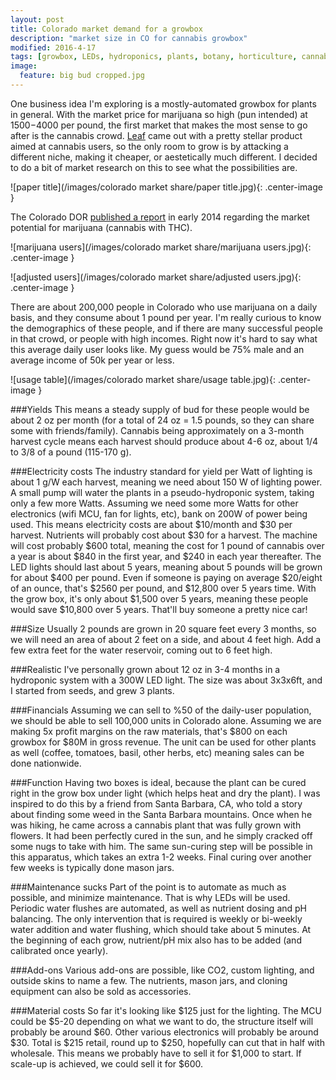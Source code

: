 ```yaml
---
layout: post
title: Colorado market demand for a growbox
description: "market size in CO for cannabis growbox"
modified: 2016-4-17
tags: [growbox, LEDs, hydroponics, plants, botany, horticulture, cannabis, marijuana]
image:
  feature: big bud cropped.jpg
---
```


One business idea I'm exploring is a mostly-automated growbox for plants in general.  With the market price for marijuana so high (pun intended) at $1500-$4000 per pound, the first market that makes the most sense to go after is the cannabis crowd.  [Leaf](http://www.getleaf.co/) came out with a pretty stellar product aimed at cannabis users, so the only room to grow is by attacking a different niche, making it cheaper, or aestetically much different.  I decided to do a bit of market research on this to see what the possibilities are.

![paper title](/images/colorado market share/paper title.jpg){: .center-image }

The Colorado DOR [published a report](https://www.google.com/url?sa=t&rct=j&q=&esrc=s&source=web&cd=1&cad=rja&uact=8&ved=0ahUKEwj8w4KA4KXMAhXhmIMKHTG5DIkQFggcMAA&url=https%3A%2F%2Fwww.colorado.gov%2Fpacific%2Fsites%2Fdefault%2Ffiles%2FMarket%2520Size%2520and%2520Demand%2520Study%2C%2520July%25209%2C%25202014%255B1%255D.pdf&usg=AFQjCNE4nIzFdk9ntkf26VJXsFBe0jtuvg&sig2=-58l0FaZoIQkai3HWHWZ4w&bvm=bv.119745492,d.amc) in early 2014 regarding the market potential for marijuana (cannabis with THC).

![marijuana users](/images/colorado market share/marijuana users.jpg){: .center-image }

![adjusted users](/images/colorado market share/adjusted users.jpg){: .center-image }

There are about 200,000 people in Colorado who use marijuana on a daily basis, and they consume about 1 pound per year.  I'm really curious to know the demographics of these people, and if there are many successful people in that crowd, or people with high incomes.  Right now it's hard to say what this average daily user looks like.  My guess would be 75% male and an average income of 50k per year or less.

![usage table](/images/colorado market share/usage table.jpg){: .center-image }

###Yields
This means a steady supply of bud for these people would be about 2 oz per month (for a total of 24 oz = 1.5 pounds, so they can share some with friends/family).  Cannabis being approximately on a 3-month harvest cycle means each harvest should produce about 4-6 oz, about 1/4 to 3/8 of a pound (115-170 g).  

###Electricity costs
The industry standard for yield per Watt of lighting is about 1 g/W each harvest, meaning we need about 150 W of lighting power.  A small pump will water the plants in a pseudo-hydroponic system, taking only a few more Watts.  Assuming we need some more Watts for other electronics (wifi MCU, fan for lights, etc), bank on 200W of power being used.  This means electricity costs are about $10/month and $30 per harvest.  Nutrients will probably cost about $30 for a harvest.  The machine will cost probably $600 total, meaning the cost for 1 pound of cannabis over a year is about $840 in the first year, and $240 in each year thereafter.  The LED lights should last about 5 years, meaning about 5 pounds will be grown for about $400 per pound.  Even if someone is paying on average $20/eight of an ounce, that's $2560 per pound, and $12,800 over 5 years time.  With the grow box, it's only about $1,500 over 5 years, meaning these people would save $10,800 over 5 years.  That'll buy someone a pretty nice car!

###Size
Usually 2 pounds are grown in 20 square feet every 3 months, so we will need an area of about 2 feet on a side, and about 4 feet high.  Add a few extra feet for the water reservoir, coming out to 6 feet high.

###Realistic
I've personally grown about 12 oz in 3-4 months in a hydroponic system with a 300W LED light.  The size was about 3x3x6ft, and I started from seeds, and grew 3 plants.

###Financials
Assuming we can sell to %50 of the daily-user population, we should be able to sell 100,000 units in Colorado alone.  Assuming we are making 5x profit margins on the raw materials, that's $800 on each growbox for $80M in gross revenue.  The unit can be used for other plants as well (coffee, tomatoes, basil, other herbs, etc) meaning sales can be done nationwide.

###Function
Having two boxes is ideal, because the plant can be cured right in the grow box under light (which helps heat and dry the plant).  I was inspired to do this by a friend from Santa Barbara, CA, who told a story about finding some weed in the Santa Barbara mountains.  Once when he was hiking, he came across a cannabis plant that was fully grown with flowers.  It had been perfectly cured in the sun, and he simply cracked off some nugs to take with him.  The same sun-curing step will be possible in this apparatus, which takes an extra 1-2 weeks.  Final curing over another few weeks is typically done mason jars.

###Maintenance sucks
Part of the point is to automate as much as possible, and minimize maintenance.  That is why LEDs will be used.  Periodic water flushes are automated, as well as nutrient dosing and pH balancing.  The only intervention that is required is weekly or bi-weekly water addition and water flushing, which should take about 5 minutes.  At the beginning of each grow, nutrient/pH mix also has to be added (and calibrated once yearly).

###Add-ons
Various add-ons are possible, like CO2, custom lighting, and outside skins to name a few.  The nutrients, mason jars, and cloning equipment can also be sold as accessories.

###Material costs
So far it's looking like $125 just for the lighting.  The MCU could be $5-20 depending on what we want to do, the structure itself will probably be around $60.  Other various electronics will probably be around $30.  Total is $215 retail, round up to $250, hopefully can cut that in half with wholesale.  This means we probably have to sell it for $1,000 to start.  If scale-up is achieved, we could sell it for $600.